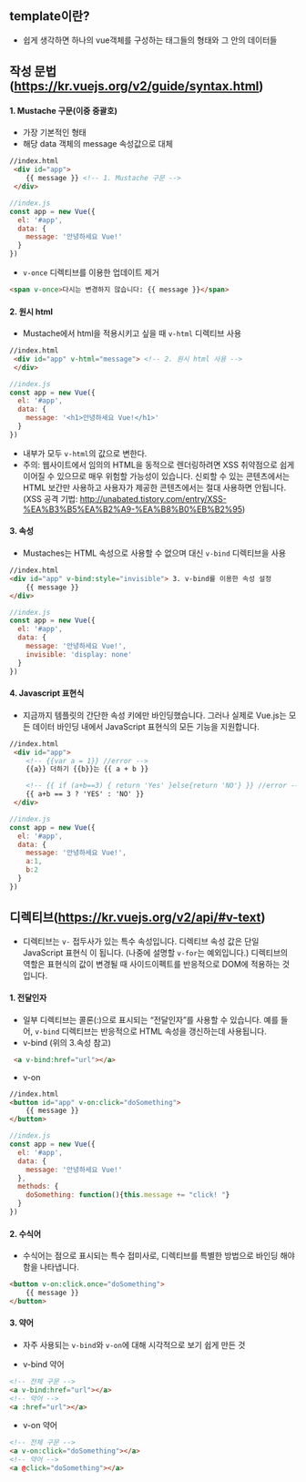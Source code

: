 ## template이란?
 - 쉽게 생각하면 하나의 vue객체를 구성하는 태그들의 형태와 그 안의 데이터들

## 작성 문법(https://kr.vuejs.org/v2/guide/syntax.html)

#### 1. Mustache 구문(이중 중괄호)
 - 가장 기본적인 형태
 - 해당 data 객체의 message 속성값으로 대체

```html
//index.html
 <div id="app">
    {{ message }} <!-- 1. Mustache 구문 -->
 </div>
```

```js
//index.js
const app = new Vue({
  el: '#app',
  data: {
    message: '안녕하세요 Vue!'
  }
})
```

 - <code>v-once</code> 디렉티브를 이용한 업데이트 제거

 ```html
 <span v-once>다시는 변경하지 않습니다: {{ message }}</span>
 ```


#### 2. 원시 html
 - Mustache에서 html을 적용시키고 싶을 때 <code>v-html</code> 디렉티브 사용

```html
//index.html
 <div id="app" v-html="message"> <!-- 2. 원시 html 사용 -->
 </div>
```

```js
//index.js
const app = new Vue({
  el: '#app',
  data: {
    message: '<h1>안녕하세요 Vue!</h1>'
  }
})
```

 - 내부가 모두 <code>v-html</code>의 값으로 변한다.
 - 주의: 웹사이트에서 임의의 HTML을 동적으로 렌더링하려면 XSS 취약점으로 쉽게 이어질 수 있으므로 매우 위험할 가능성이 있습니다. 신뢰할 수 있는 콘텐츠에서는 HTML 보간만 사용하고 사용자가 제공한 콘텐츠에서는 절대 사용하면 안됩니다. (XSS 공격 기법: http://unabated.tistory.com/entry/XSS-%EA%B3%B5%EA%B2%A9-%EA%B8%B0%EB%B2%95)


#### 3. 속성
 - Mustaches는 HTML 속성으로 사용할 수 없으며 대신 <code>v-bind</code> 디렉티브을 사용

```html
//index.html
<div id="app" v-bind:style="invisible"> 3. v-bind를 이용한 속성 설정
    {{ message }}
</div>
```

```js
//index.js
const app = new Vue({
  el: '#app',
  data: {
    message: '안녕하세요 Vue!',
    invisible: 'display: none'
  }
})
```


#### 4. Javascript 표현식
 - 지금까지 템플릿의 간단한 속성 키에만 바인딩했습니다. 그러나 실제로 Vue.js는 모든 데이터 바인딩 내에서 JavaScript 표현식의 모든 기능을 지원합니다.

```html
//index.html
 <div id="app">
    <!-- {{var a = 1}} //error -->
    {{a}} 더하기 {{b}}는 {{ a + b }}

    <!-- {{ if (a+b==3) { return 'Yes' }else{return 'NO'} }} //error -->
    {{ a+b == 3 ? 'YES' : 'NO' }}
 </div>
```

```js
//index.js
const app = new Vue({
  el: '#app',
  data: {
    message: '안녕하세요 Vue!',
    a:1,
    b:2
  }
})
```


## 디렉티브(https://kr.vuejs.org/v2/api/#v-text)

 - 디렉티브는 <code>v-</code> 접두사가 있는 특수 속성입니다. 디렉티브 속성 값은 단일 JavaScript 표현식 이 됩니다. (나중에 설명할 <code>v-for</code>는 예외입니다.) 디렉티브의 역할은 표현식의 값이 변경될 때 사이드이펙트를 반응적으로 DOM에 적용하는 것 입니다.


#### 1. 전달인자
 - 일부 디렉티브는 콜론(:)으로 표시되는 “전달인자”를 사용할 수 있습니다. 예를 들어, <code>v-bind</code> 디렉티브는 반응적으로 HTML 속성을 갱신하는데 사용됩니다.
 - v-bind (위의 3.속성 참고)
````html
 <a v-bind:href="url"></a>
````
 - v-on
```html
//index.html
<button id="app" v-on:click="doSomething">
    {{ message }}
</button>
```
````js
//index.js
const app = new Vue({
  el: '#app',
  data: {
    message: '안녕하세요 Vue!'
  },
  methods: {
    doSomething: function(){this.message += "click! "}
  }
})
````

#### 2. 수식어
 - 수식어는 점으로 표시되는 특수 접미사로, 디렉티브를 특별한 방법으로 바인딩 해야 함을 나타냅니다.
```html
<button v-on:click.once="doSomething">
    {{ message }}
</button>
```

#### 3. 약어
 - 자주 사용되는 <code>v-bind</code>와 <code>v-on</code>에 대해 시각적으로 보기 쉽게 만든 것

 - v-bind 약어
```html
<!-- 전체 구문 -->
<a v-bind:href="url"></a>
<!-- 약어 -->
<a :href="url"></a>
```

 - v-on 약어
```html
<!-- 전체 구문 -->
<a v-on:click="doSomething"></a>
<!-- 약어 -->
<a @click="doSomething"></a>
```